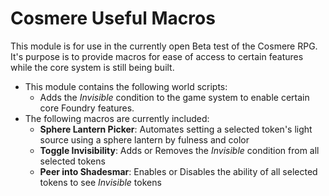 # Cosmere Useful Macros
This module is for use in the currently open Beta test of the Cosmere RPG. It's purpose is to provide macros for ease of access to certain features while the core system is still being built.
* This module contains the following world scripts:
  *  Adds the *Invisible* condition to the game system to enable certain core Foundry features.
* The following macros are currently included:
  * __Sphere Lantern Picker__: Automates setting a selected token's light source using a sphere lantern by fulness and color
  * __Toggle Invisibility__: Adds or Removes the *Invisible* condition from all selected tokens
  * __Peer into Shadesmar__: Enables or Disables the ability of all selected tokens to see *Invisible* tokens
